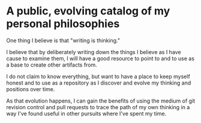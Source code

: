 # A public, evolving catalog of my personal philosophies

One thing I believe is that "writing is thinking." 

I believe that by deliberately writing down the things I believe as I have cause to examine them, I will have a good resource to point to and to use as a base to create other artifacts from.

I do not claim to know everything, but want to have a place to keep myself honest and to use as a repository as I discover and evolve my thinking and positions over time.

As that evolution happens, I can gain the benefits of using the medium of git revision control and pull requests to trace the path of my own thinking in a way I've found useful in other pursuits where I've spent my time.